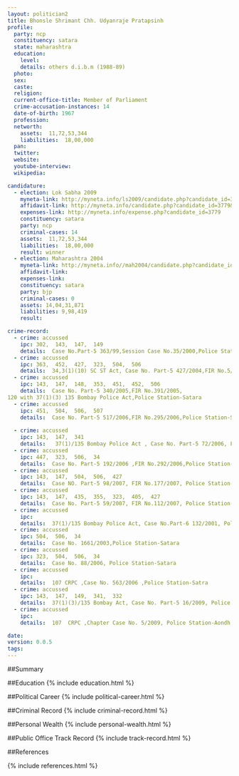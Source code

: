 ```yaml
---
layout: politician2
title: Bhonsle Shrimant Chh. Udyanraje Pratapsinh
profile: 
  party: ncp
  constituency: satara
  state: maharashtra
  education: 
    level: 
    details: others d.i.b.m (1988-89)
  photo: 
  sex: 
  caste: 
  religion: 
  current-office-title: Member of Parliament
  crime-accusation-instances: 14
  date-of-birth: 1967
  profession: 
  networth: 
    assets:  11,72,53,344
    liabilities:  18,00,000
  pan: 
  twitter: 
  website: 
  youtube-interview: 
  wikipedia: 

candidature: 
  - election: Lok Sabha 2009
    myneta-link: http://myneta.info/ls2009/candidate.php?candidate_id=3779
    affidavit-link: http://myneta.info/candidate.php?candidate_id=3779&scan=original
    expenses-link: http://myneta.info/expense.php?candidate_id=3779
    constituency: satara 
    party: ncp
    criminal-cases: 14
    assets:  11,72,53,344
    liabilities:  18,00,000
    result: winner 
  - election: Maharashtra 2004
    myneta-link: http://myneta.info//mah2004/candidate.php?candidate_id=546
    affidavit-link: 
    expenses-link: 
    constituency: satara 
    party: bjp
    criminal-cases: 0
    assets: 14,04,31,871
    liabilities: 9,98,419
    result:  

crime-record: 
  - crime: accussed
    ipc: 302,  143,  147,  149
    details:  Case No.Part-5 363/99,Session Case No.35/2000,Police Station-Satara,Mumbai High Court Appeal No 726/2001  
  - crime: accussed
    ipc: 363,  452,  427,  323,  504,  506
    details:  34,3(1)(10) SC ST Act, Case No. Part-5 427/2004,FIR No.5/2006,Police Station-Satara  
  - crime: accussed
    ipc: 143,  147,  148,  353,  451,  452,  506
    details:  Case No. Part-5 340/2005,FIR No.391/2005,
120 with 37(1)(3) 135 Bombay Police Act,Police Station-Satara   
  - crime: accussed
    ipc: 451,  504,  506,  507
    details:  Case No. Part-5 517/2006,FIR No.295/2006,Police Station-Satara
  
  - crime: accussed
    ipc: 143,  147,  341
    details:   37(1)/135 Bombay Police Act , Case No. Part-5 72/2006, FIR No.138/2006  
  - crime: accussed
    ipc: 447,  323,  506,  34
    details:  Case No. Part-5 192/2006 ,FIR No.292/2006,Police Station-Satara  
  - crime: accussed
    ipc: 143,  147,  504,  506,  427
    details:  Case NO. Part-5 98/2007, FIR No.177/2007, Police Station-Satara  
  - crime: accussed
    ipc: 143,  147,  435,  355,  323,  405,  427
    details:  Case No. Part-5 59/2007, FIR No.112/2007, Police Station-Satara Taluk  
  - crime: accussed
    ipc: 
    details:  37(1)/135 Bombay Police Act, Case No.Part-6 132/2001, Police Station-Satara  
  - crime: accussed
    ipc: 504,  506,  34
    details:  Case No. 1661/2003,Police Station-Satara  
  - crime: accussed
    ipc: 323,  504,  506,  34
    details:  Case No. 88/2006, Police Station-Satara  
  - crime: accussed
    ipc: 
    details:  107 CRPC ,Case No. 563/2006 ,Police Station-Satra  
  - crime: accussed
    ipc: 143,  147,  149,  341,  332
    details:  37(1)(3)/135 Bombay Act, Case No. Part-5 16/2009, Police Station-Borgaon, Satara  
  - crime: accussed
    ipc: 
    details:  107  CRPC ,Chapter Case No. 5/2009, Police Station-Aondh  

date: 
version: 0.0.5
tags: 
---
```

##Summary


##Education
{% include education.html %}


##Political Career
{% include political-career.html %}


##Criminal Record
{% include criminal-record.html %}


##Personal Wealth
{% include personal-wealth.html %}


##Public Office Track Record
{% include track-record.html %}


##References


{% include references.html %}